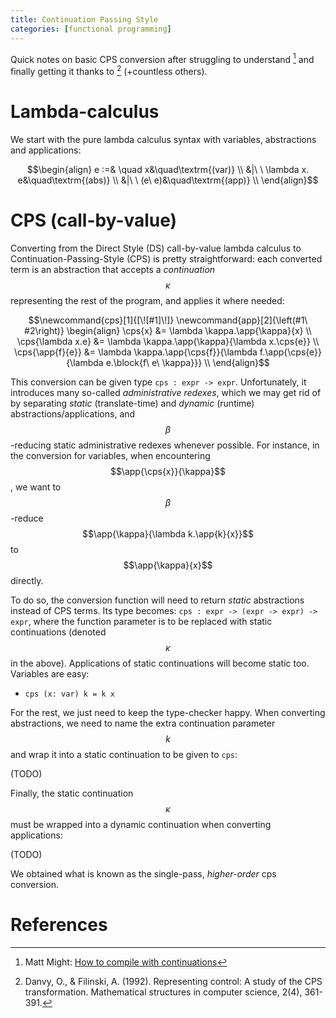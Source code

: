 ```yaml
---
title: Continuation Passing Style
categories: [functional programming]
---
```


Quick notes on basic CPS conversion after struggling to understand
[^2] and finally getting it thanks to [^1] (+countless others).

# Lambda-calculus

We start with the pure lambda calculus syntax with variables,
abstractions and applications:

$$\begin{align}
    e :=&
       \quad x&\quad\textrm{(var)} \\
    &|\ \   \lambda x. e&\quad\textrm{(abs)} \\
    &|\ \   (e\ e)&\quad\textrm{(app)} \\
\end{align}$$


# CPS (call-by-value)

Converting from the Direct Style (DS) call-by-value lambda calculus to
Continuation-Passing-Style (CPS) is pretty straightforward: each
converted term is an abstraction that accepts a *continuation*
$$\kappa$$ representing the rest of the program, and applies it where
needed:

$$\newcommand{cps}[1]{[\![#1]\!]}
\newcommand{app}[2]{\left(#1\ #2\right)}
\begin{align}
    \cps{x} &= \lambda \kappa.\app{\kappa}{x} \\
    \cps{\lambda x.e} &= \lambda \kappa.\app{\kappa}{\lambda x.\cps{e}} \\
    \cps{\app{f}{e}} &= \lambda \kappa.\app{\cps{f}}{\lambda f.\app{\cps{e}}{\lambda e.\block{f\ e\ \kappa}}} \\
\end{align}$$

This conversion can be given type `cps : expr -> expr`. Unfortunately,
it introduces many so-called *administrative redexes*, which we may
get rid of by separating *static* (translate-time) and *dynamic*
(runtime) abstractions/applications, and $$\beta$$-reducing static
administrative redexes whenever possible. For instance, in the
conversion for variables, when encountering $$\app{\cps{x}}{\kappa}$$,
we want to $$\beta$$-reduce $$\app{\kappa}{\lambda k.\app{k}{x}}$$ to
$$\app{\kappa}{x}$$ directly.

To do so, the conversion function will need to return *static*
abstractions instead of CPS terms. Its type becomes: `cps : expr ->
(expr -> expr) -> expr`, where the function parameter is to be
replaced with static continuations (denoted $$\kappa$$ in the
above). Applications of static continuations will become static
too. Variables are easy:

- ```cps (x: var) k = k x```

For the rest, we just need to keep the type-checker happy. When
converting abstractions, we need to name the extra continuation
parameter $$k$$ and wrap it into a static continuation to be given to
`cps`:

(TODO)

Finally, the static continuation $$\kappa$$ must be wrapped into a
dynamic continuation when converting applications:

(TODO)

We obtained what is known as the single-pass, *higher-order* cps
conversion.

# References 

[^1]: Danvy, O., & Filinski, A. (1992). Representing control: A study of the CPS transformation. Mathematical structures in computer science, 2(4), 361-391.
  
[^2]: Matt Might: [How to compile with continuations](http://matt.might.net/articles/cps-conversion/)
